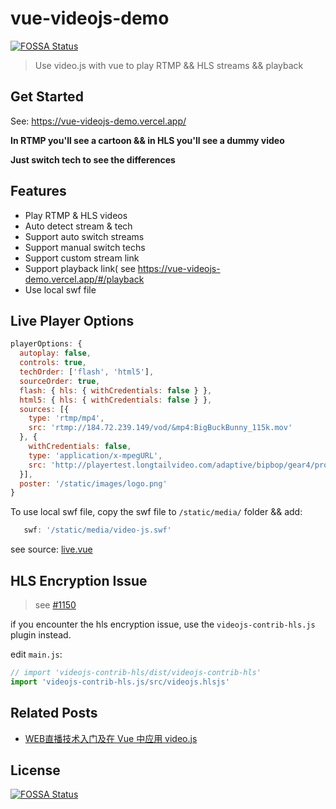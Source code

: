 # vue-videojs-demo
[![FOSSA Status](https://app.fossa.io/api/projects/git%2Bgithub.com%2Fsavokiss%2Fvue-videojs-demo.svg?type=shield)](https://app.fossa.io/projects/git%2Bgithub.com%2Fsavokiss%2Fvue-videojs-demo?ref=badge_shield)


> Use video.js with vue to play RTMP && HLS streams && playback

## Get Started

See: https://vue-videojs-demo.vercel.app/

**In RTMP you'll see a cartoon && in HLS you'll see a dummy video**

**Just switch tech to see the differences**

## Features
- Play RTMP & HLS videos
- Auto detect stream & tech
- Support auto switch streams
- Support manual switch techs
- Support custom stream link
- Support playback link( see <https://vue-videojs-demo.vercel.app/#/playback>
- Use local swf file

## Live Player Options
```javascript
playerOptions: {
  autoplay: false,
  controls: true,
  techOrder: ['flash', 'html5'],
  sourceOrder: true,
  flash: { hls: { withCredentials: false } },
  html5: { hls: { withCredentials: false } },
  sources: [{
    type: 'rtmp/mp4',
    src: 'rtmp://184.72.239.149/vod/&mp4:BigBuckBunny_115k.mov'
  }, {
    withCredentials: false,
    type: 'application/x-mpegURL',
    src: 'http://playertest.longtailvideo.com/adaptive/bipbop/gear4/prog_index.m3u8'
  }],
  poster: '/static/images/logo.png'
}
```

To use local swf file, copy the swf file to `/static/media/` folder && add:
```javascript
   swf: '/static/media/video-js.swf'
```

see source: [live.vue](https://github.com/savokiss/vue-videojs-demo/blob/master/src/views/live.vue)

## HLS Encryption Issue
> see [#1150](https://github.com/videojs/videojs-contrib-hls/issues/1150)

if you encounter the hls encryption issue, use the `videojs-contrib-hls.js` plugin instead.

edit `main.js`:
```javascript
// import 'videojs-contrib-hls/dist/videojs-contrib-hls'
import 'videojs-contrib-hls.js/src/videojs.hlsjs'
```

## Related Posts
- [WEB直播技术入门及在 Vue 中应用 video.js](https://savokiss.com/tech/web-live-tech-with-vue.html)

## License
[![FOSSA Status](https://app.fossa.io/api/projects/git%2Bgithub.com%2Fsavokiss%2Fvue-videojs-demo.svg?type=large)](https://app.fossa.io/projects/git%2Bgithub.com%2Fsavokiss%2Fvue-videojs-demo?ref=badge_large)

